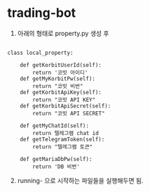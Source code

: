 # trading-bot

1. 아래의 형태로 property.py 생성 후 
```

class local_property:

    def getKorbitUserId(self):
        return '코빗 아이디'
    def getMyKorbitPw(self):
        return "코빗 비번"
    def getKorbitApiKey(self):
        return "코빗 API KEY"
    def getKorbitApiSecret(self):
        return "코빗 API SECRET"

    def getMyChatId(self):
        return 텔레그램 chat id
    def getTelegramToken(self):
        return "텔레그램 토큰"

    def getMariaDbPw(self):
        return 'DB 비번'

```

2. running- 으로 시작하는 파일들을 실행해두면 됨.
